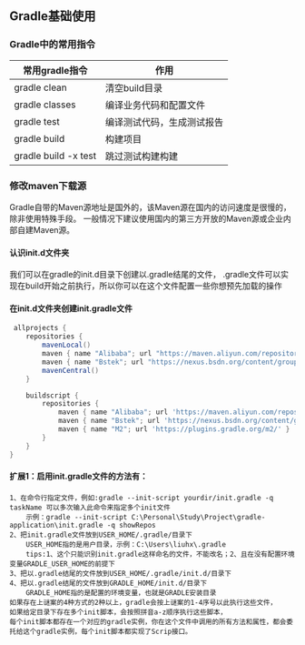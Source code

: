 ## Gradle基础使用
### Gradle中的常用指令
| 常用gradle指令           | 作用            |
|----------------------|---------------|
| gradle clean         | 清空build目录     |
| gradle classes       | 编译业务代码和配置文件   |
| gradle test          | 编译测试代码，生成测试报告 |
| gradle build         | 构建项目          |
| gradle build -x test | 跳过测试构建构建      |
### 修改maven下载源
Gradle自带的Maven源地址是国外的，该Maven源在国内的访问速度是很慢的，除非使用特殊手段。
一般情况下建议使用国内的第三方开放的Maven源或企业内部自建Maven源。
#### 认识init.d文件夹
我们可以在gradle的init.d目录下创建以.gradle结尾的文件，
.gradle文件可以实现在build开始之前执行，所以你可以在这个文件配置一些你想预先加载的操作
#### 在init.d文件夹创建init.gradle文件
```groovy
 allprojects {
    repositories {
        mavenLocal()
        maven { name "Alibaba"; url "https://maven.aliyun.com/repository/public" }
        maven { name "Bstek"; url "https://nexus.bsdn.org/content/groups/public/" }
        mavenCentral()
    }

    buildscript {
        repositories {
            maven { name "Alibaba"; url 'https://maven.aliyun.com/repository/public' }
            maven { name "Bstek"; url 'https://nexus.bsdn.org/content/groups/public/' }
            maven { name "M2"; url 'https://plugins.gradle.org/m2/' }
        }
    }
}
```
#### 扩展1：启用init.gradle文件的方法有：
```text
1、在命令行指定文件，例如:gradle --init-script yourdir/init.gradle -q taskName 可以多次输入此命令来指定多个init文件
    示例：gradle --init-script C:\Personal\Study\Project\gradle-application\init.gradle -q showRepos
2、把init.gradle文件放到USER_HOME/.gradle/目录下
    USER_HOME指的是用户目录，示例：C:\Users\liuhx\.gradle
    tips:1、这个只能识别init.gradle这样命名的文件，不能改名；2、且在没有配置环境变量GRADLE_USER_HOME的前提下
3、把以.gradle结尾的文件放到USER_HOME/.gradle/init.d/目录下
4、把以.gradle结尾的文件放到GRADLE_HOME/init.d/目录下
    GRADLE_HOME指的是配置的环境变量，也就是GRADLE安装目录
如果存在上谜案的4种方式的2种以上，gradle会按上谜案的1-4序号以此执行这些文件，
如果给定目录下存在多个init脚本，会按照拼音a-z顺序执行这些脚本，
每个init脚本都存在一个对应的gradle实例，你在这个文件中调用的所有方法和属性，都会委托给这个gradle实例，每个init脚本都实现了Scrip接口。
```
#### 